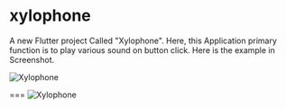 # xylophone

A new Flutter project Called "Xylophone". Here, this Application primary function is to play various sound on button click.
Here is the example in Screenshot.


![Xylophone](https://user-images.githubusercontent.com/47666475/190445595-3c721f92-0e90-42ab-ab14-3328ea8c049f.gif)

===
![Xylophone](https://user-images.githubusercontent.com/47666475/190444881-738e8519-6a66-4e24-a063-03a5a2c78428.png)


